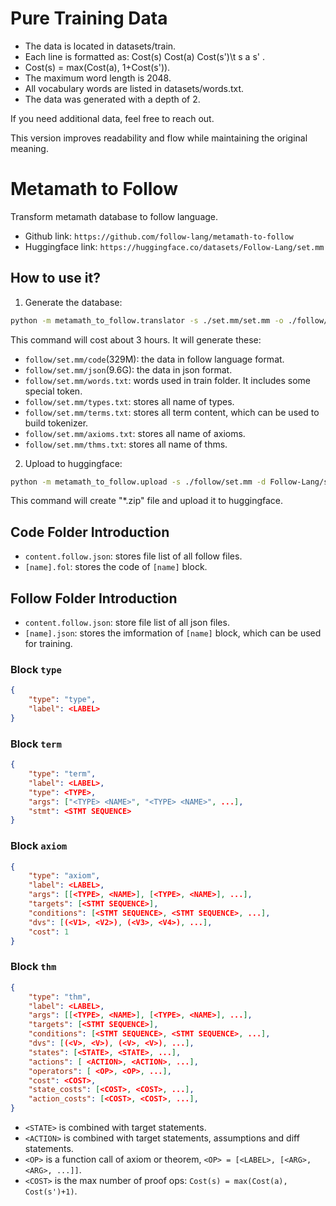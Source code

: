 
# Pure Training Data

- The data is located in datasets/train.
- Each line is formatted as: Cost(s) Cost(a) Cost(s')\t s a s' .
- Cost(s) = max(Cost(a), 1+Cost(s')).
- The maximum word length is 2048.
- All vocabulary words are listed in datasets/words.txt.
- The data was generated with a depth of 2.

If you need additional data, feel free to reach out.

This version improves readability and flow while maintaining the original meaning.

# Metamath to Follow 

Transform metamath database to follow language.

- Github link: `https://github.com/follow-lang/metamath-to-follow` 
- Huggingface link: `https://huggingface.co/datasets/Follow-Lang/set.mm`

## How to use it?

1. Generate the database:

```bash
python -m metamath_to_follow.translator -s ./set.mm/set.mm -o ./follow/set.mm/
```

This command will cost about 3 hours. It will generate these:

- `follow/set.mm/code`(329M): the data in follow language format.
- `follow/set.mm/json`(9.6G): the data in json format.
- `follow/set.mm/words.txt`: words used in train folder. It includes some special token.
- `follow/set.mm/types.txt`: stores all name of types.
- `follow/set.mm/terms.txt`: stores all term content, which can be used to build tokenizer.
- `follow/set.mm/axioms.txt`: stores all name of axioms.
- `follow/set.mm/thms.txt`: stores all name of thms.

2. Upload to huggingface:

```bash
python -m metamath_to_follow.upload -s ./follow/set.mm -d Follow-Lang/set.mm
```

This command will create "*.zip" file and upload it to huggingface.


## Code Folder Introduction

- `content.follow.json`: stores file list of all follow files.
- `[name].fol`: stores the code of `[name]` block.

## Follow Folder Introduction

- `content.follow.json`: store file list of all json files.
- `[name].json`: stores the imformation of `[name]` block, which can be used for training.

### Block `type` 

```json
{
    "type": "type",
    "label": <LABEL>
}
```

### Block `term` 

```json
{
    "type": "term",
    "label": <LABEL>,
    "type": <TYPE>,
    "args": ["<TYPE> <NAME>", "<TYPE> <NAME>", ...],
    "stmt": <STMT SEQUENCE>
}
```

### Block `axiom` 

```json
{
    "type": "axiom",
    "label": <LABEL>,
    "args": [[<TYPE>, <NAME>], [<TYPE>, <NAME>], ...],
    "targets": [<STMT SEQUENCE>],
    "conditions": [<STMT SEQUENCE>, <STMT SEQUENCE>, ...],
    "dvs": [(<V1>, <V2>), (<V3>, <V4>), ...],
    "cost": 1
}
```

### Block `thm`

```json
{
    "type": "thm",
    "label": <LABEL>,
    "args": [[<TYPE>, <NAME>], [<TYPE>, <NAME>], ...],
    "targets": [<STMT SEQUENCE>],
    "conditions": [<STMT SEQUENCE>, <STMT SEQUENCE>, ...],
    "dvs": [(<V>, <V>), (<V>, <V>), ...],
    "states": [<STATE>, <STATE>, ...],
    "actions": [ <ACTION>, <ACTION>, ...],
    "operators": [ <OP>, <OP>, ...],
    "cost": <COST>,
    "state_costs": [<COST>, <COST>, ...],
    "action_costs": [<COST>, <COST>, ...],
}
```

- `<STATE>` is combined with target statements.
- `<ACTION>` is combined with target statements, assumptions and diff statements.
- `<OP>` is a function call of axiom or theorem, `<OP> = [<LABEL>, [<ARG>, <ARG>, ...]]`.
- `<COST>` is the max number of proof ops: `Cost(s) = max(Cost(a), Cost(s')+1)`.
